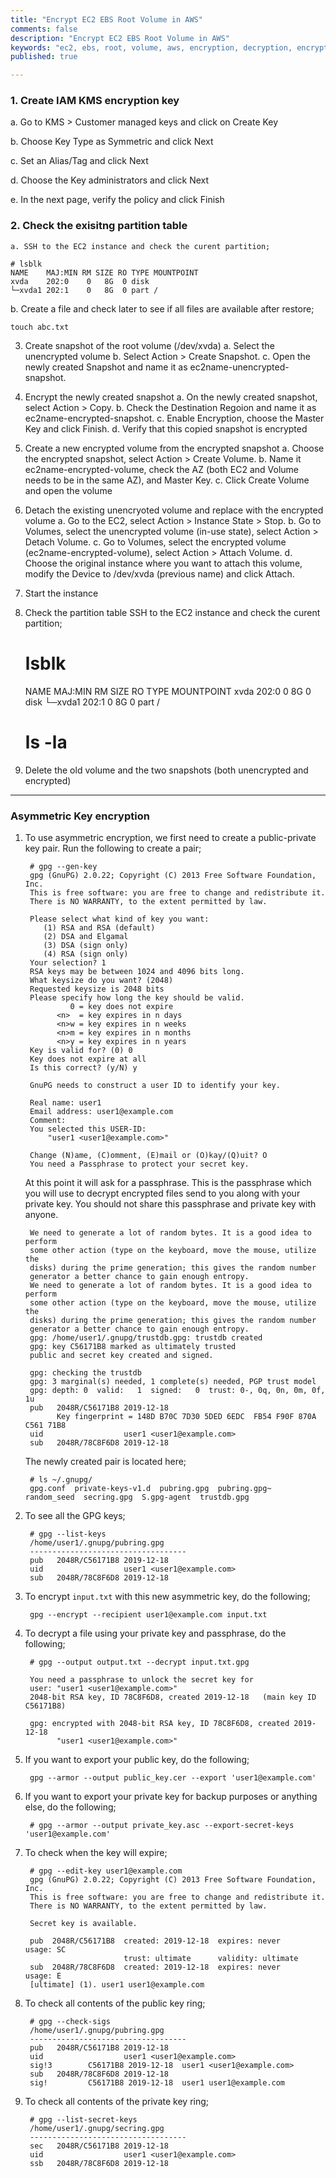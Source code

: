```yaml
---
title: "Encrypt EC2 EBS Root Volume in AWS"
comments: false
description: "Encrypt EC2 EBS Root Volume in AWS"
keywords: "ec2, ebs, root, volume, aws, encryption, decryption, encrypt, decrypt"
published: true

---
```


 
### 1. Create IAM KMS encryption key

a. Go to KMS > Customer managed keys and click on Create Key

b. Choose Key Type as Symmetric and click Next

c. Set an Alias/Tag and click Next

d. Choose the Key administrators and click Next

e. In the next page, verify the policy and click Finish

		
### 2. Check the exisitng partition table

	a. SSH to the EC2 instance and check the curent partition;

	# lsblk
	NAME    MAJ:MIN RM SIZE RO TYPE MOUNTPOINT
	xvda    202:0    0   8G  0 disk
	└─xvda1 202:1    0   8G  0 part /


b. Create a file and check later to see if all files are available after restore;

	touch abc.txt
		
3. Create snapshot of the root volume (/dev/xvda) 
a. Select the unencrypted volume
b. Select Action > Create Snapshot.
c. Open the newly created Snapshot and name it as ec2name-unencrypted-snapshot.
		
4. Encrypt the newly created snapshot 
a. On the newly created snapshot, select Action > Copy.
b. Check the Destination Regoion and name it as ec2name-encrypted-snapshot.
c. Enable Encryption, choose the Master Key and click Finish.
d. Verify that this copied snapshot is encrypted
		
5. Create a new encrypted volume from the encrypted snapshot
a. Choose the encrypted snapshot, select Action > Create Volume.
b. Name it ec2name-encrypted-volume, check the AZ (both EC2 and Volume needs to be in the same AZ), and Master Key. 
c. Click Create Volume and open the volume
		
6. Detach the existing unencryoted volume and replace with the encrypted volume
a. Go to the EC2, select Action > Instance State > Stop.
b. Go to Volumes, select the unencrypted volume (in-use state), select Action > Detach Volume.
c. Go to Volumes, select the encrypted volume (ec2name-encrypted-volume), select Action > Attach Volume.
d. Choose the original instance where you want to attach this volume, modify the Device to /dev/xvda (previous name) and click Attach.
		
7. Start the instance
	
8. Check the partition table
SSH to the EC2 instance and check the curent partition;

	# lsblk 
	NAME    MAJ:MIN RM SIZE RO TYPE MOUNTPOINT 
	xvda    202:0    0   8G  0 disk
	└─xvda1 202:1    0   8G  0 part /
		
	# ls -la

9. Delete the old volume and the two snapshots (both unencrypted and encrypted)
	

---

### Asymmetric Key encryption 
1. To use asymmetric encryption, we first need to create a public-private key pair. Run the following to create a pair;

        # gpg --gen-key
        gpg (GnuPG) 2.0.22; Copyright (C) 2013 Free Software Foundation, Inc.
        This is free software: you are free to change and redistribute it.
        There is NO WARRANTY, to the extent permitted by law.

        Please select what kind of key you want:
           (1) RSA and RSA (default)
           (2) DSA and Elgamal
           (3) DSA (sign only)
           (4) RSA (sign only)
        Your selection? 1
        RSA keys may be between 1024 and 4096 bits long.
        What keysize do you want? (2048) 
        Requested keysize is 2048 bits
        Please specify how long the key should be valid.
                 0 = key does not expire
              <n>  = key expires in n days
              <n>w = key expires in n weeks
              <n>m = key expires in n months
              <n>y = key expires in n years
        Key is valid for? (0) 0
        Key does not expire at all
        Is this correct? (y/N) y

        GnuPG needs to construct a user ID to identify your key.

        Real name: user1
        Email address: user1@example.com
        Comment: 
        You selected this USER-ID:
            "user1 <user1@example.com>"

        Change (N)ame, (C)omment, (E)mail or (O)kay/(Q)uit? O
        You need a Passphrase to protect your secret key.

    At this point it will ask for a passphrase. This is the passphrase which you will use to decrypt encrypted files send to you along with your private key. You should not share this passphrase and private key with anyone.

        We need to generate a lot of random bytes. It is a good idea to perform
        some other action (type on the keyboard, move the mouse, utilize the
        disks) during the prime generation; this gives the random number
        generator a better chance to gain enough entropy.
        We need to generate a lot of random bytes. It is a good idea to perform
        some other action (type on the keyboard, move the mouse, utilize the
        disks) during the prime generation; this gives the random number
        generator a better chance to gain enough entropy.
        gpg: /home/user1/.gnupg/trustdb.gpg: trustdb created
        gpg: key C56171B8 marked as ultimately trusted
        public and secret key created and signed.

        gpg: checking the trustdb
        gpg: 3 marginal(s) needed, 1 complete(s) needed, PGP trust model
        gpg: depth: 0  valid:   1  signed:   0  trust: 0-, 0q, 0n, 0m, 0f, 1u
        pub   2048R/C56171B8 2019-12-18   
              Key fingerprint = 148D B70C 7D30 5DED 6EDC  FB54 F90F 870A C561 71B8
        uid                  user1 <user1@example.com>
        sub   2048R/78C8F6D8 2019-12-18   

    The newly created pair is located here;
    
        # ls ~/.gnupg/
        gpg.conf  private-keys-v1.d  pubring.gpg  pubring.gpg~  random_seed  secring.gpg  S.gpg-agent  trustdb.gpg

2. To see all the GPG keys;

        # gpg --list-keys
        /home/user1/.gnupg/pubring.gpg
        -----------------------------------
        pub   2048R/C56171B8 2019-12-18   
        uid                  user1 <user1@example.com>
        sub   2048R/78C8F6D8 2019-12-18   

3. To encrypt `input.txt` with this new asymmetric key, do the following;

        gpg --encrypt --recipient user1@example.com input.txt

4. To decrypt a file using your private key and passphrase, do the following;

        # gpg --output output.txt --decrypt input.txt.gpg 

        You need a passphrase to unlock the secret key for
        user: "user1 <user1@example.com>"
        2048-bit RSA key, ID 78C8F6D8, created 2019-12-18   (main key ID C56171B8)

        gpg: encrypted with 2048-bit RSA key, ID 78C8F6D8, created 2019-12-18   
              "user1 <user1@example.com>"

5. If you want to export your public key, do the following; 

        gpg --armor --output public_key.cer --export 'user1@example.com'

6. If you want to export your private key for backup purposes or anything else, do the following;  

        # gpg --armor --output private_key.asc --export-secret-keys 'user1@example.com'

7. To check when the key will expire;  

        # gpg --edit-key user1@example.com
        gpg (GnuPG) 2.0.22; Copyright (C) 2013 Free Software Foundation, Inc.
        This is free software: you are free to change and redistribute it.
        There is NO WARRANTY, to the extent permitted by law.

        Secret key is available.

        pub  2048R/C56171B8  created: 2019-12-18  expires: never       usage: SC  
                             trust: ultimate      validity: ultimate
        sub  2048R/78C8F6D8  created: 2019-12-18  expires: never       usage: E   
        [ultimate] (1). user1 user1@example.com

8. To check all contents of the public key ring;

        # gpg --check-sigs
        /home/user1/.gnupg/pubring.gpg
        -----------------------------------
        pub   2048R/C56171B8 2019-12-18   
        uid                  user1 <user1@example.com>
        sig!3        C56171B8 2019-12-18  user1 <user1@example.com>
        sub   2048R/78C8F6D8 2019-12-18  
        sig!         C56171B8 2019-12-18  user1 user1@example.com

9. To check all contents of the private key ring;

        # gpg --list-secret-keys
        /home/user1/.gnupg/secring.gpg
        -----------------------------------
        sec   2048R/C56171B8 2019-12-18  
        uid                  user1 <user1@example.com>
        ssb   2048R/78C8F6D8 2019-12-18  

